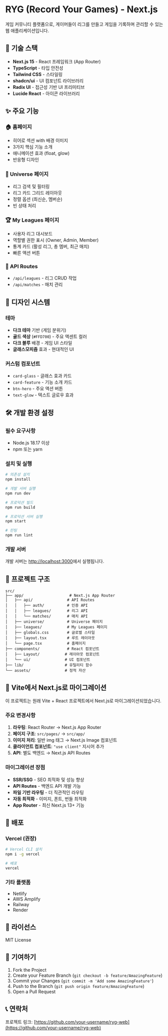 # RYG (Record Your Games) - Next.js

게임 커뮤니티 플랫폼으로, 게이머들이 리그를 만들고 게임을 기록하며 관리할 수 있는 웹 애플리케이션입니다.

## 🚀 기술 스택

- **Next.js 15** - React 프레임워크 (App Router)
- **TypeScript** - 타입 안전성
- **Tailwind CSS** - 스타일링
- **shadcn/ui** - UI 컴포넌트 라이브러리
- **Radix UI** - 접근성 기반 UI 프리미티브
- **Lucide React** - 아이콘 라이브러리

## ✨ 주요 기능

### 🏠 홈페이지

- 히어로 섹션 with 배경 이미지
- 3가지 핵심 기능 소개
- 애니메이션 효과 (float, glow)
- 반응형 디자인

### 🌌 Universe 페이지

- 리그 검색 및 필터링
- 리그 카드 그리드 레이아웃
- 정렬 옵션 (최신순, 멤버순)
- 빈 상태 처리

### 🏆 My Leagues 페이지

- 사용자 리그 대시보드
- 역할별 권한 표시 (Owner, Admin, Member)
- 통계 카드 (활성 리그, 총 멤버, 최근 매치)
- 빠른 액션 버튼

### 🔧 API Routes

- `/api/leagues` - 리그 CRUD 작업
- `/api/matches` - 매치 관리

## 🎨 디자인 시스템

### 테마

- **다크 테마** 기반 (게임 분위기)
- **골드 색상** (`#FFD700`) - 주요 액센트 컬러
- **다크 블루** 배경 - 게임 UI 스타일
- **글래스모피즘** 효과 - 현대적인 UI

### 커스텀 컴포넌트

- `card-glass` - 글래스 효과 카드
- `card-feature` - 기능 소개 카드
- `btn-hero` - 주요 액션 버튼
- `text-glow` - 텍스트 글로우 효과

## 🛠️ 개발 환경 설정

### 필수 요구사항

- Node.js 18.17 이상
- npm 또는 yarn

### 설치 및 실행

```bash
# 의존성 설치
npm install

# 개발 서버 실행
npm run dev

# 프로덕션 빌드
npm run build

# 프로덕션 서버 실행
npm start

# 린팅
npm run lint
```

### 개발 서버

개발 서버는 [http://localhost:3000](http://localhost:3000)에서 실행됩니다.

## 📁 프로젝트 구조

```
src/
├── app/                    # Next.js App Router
│   ├── api/               # API Routes
│   │   ├── auth/          # 인증 API
│   │   ├── leagues/       # 리그 API
│   │   └── matches/       # 매치 API
│   ├── universe/          # Universe 페이지
│   ├── leagues/           # My Leagues 페이지
│   ├── globals.css        # 글로벌 스타일
│   ├── layout.tsx         # 루트 레이아웃
│   └── page.tsx           # 홈페이지
├── components/            # React 컴포넌트
│   ├── Layout/           # 레이아웃 컴포넌트
│   └── ui/               # UI 컴포넌트
├── lib/                  # 유틸리티 함수
└── assets/               # 정적 자산
```

## 🔄 Vite에서 Next.js로 마이그레이션

이 프로젝트는 원래 Vite + React 프로젝트에서 Next.js로 마이그레이션되었습니다.

### 주요 변경사항

1. **라우팅**: React Router → Next.js App Router
2. **페이지 구조**: `src/pages/` → `src/app/`
3. **이미지 처리**: 일반 img 태그 → Next.js Image 컴포넌트
4. **클라이언트 컴포넌트**: `"use client"` 지시어 추가
5. **API**: 별도 백엔드 → Next.js API Routes

### 마이그레이션 장점

- **SSR/SSG** - SEO 최적화 및 성능 향상
- **API Routes** - 백엔드 API 개발 가능
- **파일 기반 라우팅** - 더 직관적인 라우팅
- **자동 최적화** - 이미지, 폰트, 번들 최적화
- **App Router** - 최신 Next.js 13+ 기능

## 🚀 배포

### Vercel (권장)

```bash
# Vercel CLI 설치
npm i -g vercel

# 배포
vercel
```

### 기타 플랫폼

- Netlify
- AWS Amplify
- Railway
- Render

## 📝 라이선스

MIT License

## 🤝 기여하기

1. Fork the Project
2. Create your Feature Branch (`git checkout -b feature/AmazingFeature`)
3. Commit your Changes (`git commit -m 'Add some AmazingFeature'`)
4. Push to the Branch (`git push origin feature/AmazingFeature`)
5. Open a Pull Request

## 📞 연락처

프로젝트 링크: [https://github.com/your-username/ryg-web](https://github.com/your-username/ryg-web)

